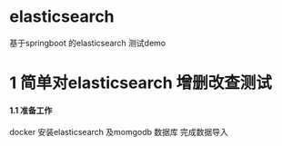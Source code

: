 # elasticsearch
基于springboot 的elasticsearch 测试demo

# 1 简单对elasticsearch 增删改查测试

#### 1.1 准备工作
docker 安装elasticsearch 及momgodb 数据库 完成数据导入
